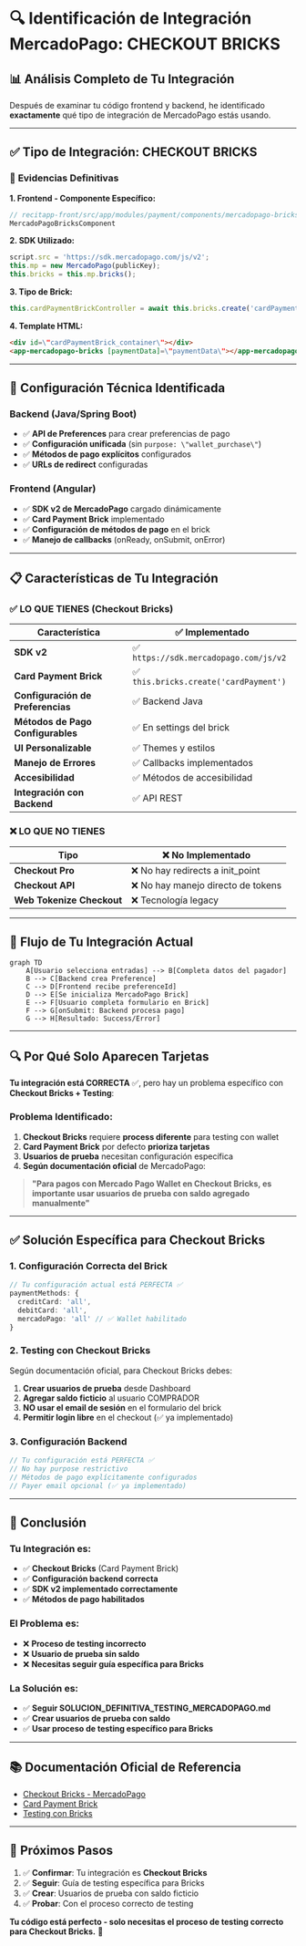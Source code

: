 # 🔍 Identificación de Integración MercadoPago: CHECKOUT BRICKS

## 📊 **Análisis Completo de Tu Integración**

Después de examinar tu código frontend y backend, he identificado **exactamente** qué tipo de integración de MercadoPago estás usando.

---

## ✅ **Tipo de Integración: CHECKOUT BRICKS**

### 🎯 **Evidencias Definitivas**

**1. Frontend - Componente Específico:**
```typescript
// recitapp-front/src/app/modules/payment/components/mercadopago-bricks/
MercadoPagoBricksComponent
```

**2. SDK Utilizado:**
```typescript
script.src = 'https://sdk.mercadopago.com/js/v2';
this.mp = new MercadoPago(publicKey);
this.bricks = this.mp.bricks();
```

**3. Tipo de Brick:**
```typescript
this.cardPaymentBrickController = await this.bricks.create('cardPayment', 'cardPaymentBrick_container', settings);
```

**4. Template HTML:**
```html
<div id=\"cardPaymentBrick_container\"></div>
<app-mercadopago-bricks [paymentData]=\"paymentData\"></app-mercadopago-bricks>
```

---

## 🔧 **Configuración Técnica Identificada**

### **Backend (Java/Spring Boot)**
- ✅ **API de Preferences** para crear preferencias de pago
- ✅ **Configuración unificada** (sin `purpose: \"wallet_purchase\"`)
- ✅ **Métodos de pago explícitos** configurados
- ✅ **URLs de redirect** configuradas

### **Frontend (Angular)**
- ✅ **SDK v2 de MercadoPago** cargado dinámicamente
- ✅ **Card Payment Brick** implementado
- ✅ **Configuración de métodos de pago** en el brick
- ✅ **Manejo de callbacks** (onReady, onSubmit, onError)

---

## 📋 **Características de Tu Integración**

### **✅ LO QUE TIENES (Checkout Bricks)**

| Característica | ✅ Implementado |
|---|---|
| **SDK v2** | ✅ `https://sdk.mercadopago.com/js/v2` |
| **Card Payment Brick** | ✅ `this.bricks.create('cardPayment')` |
| **Configuración de Preferencias** | ✅ Backend Java |
| **Métodos de Pago Configurables** | ✅ En settings del brick |
| **UI Personalizable** | ✅ Themes y estilos |
| **Manejo de Errores** | ✅ Callbacks implementados |
| **Accesibilidad** | ✅ Métodos de accesibilidad |
| **Integración con Backend** | ✅ API REST |

### **❌ LO QUE NO TIENES**

| Tipo | ❌ No Implementado |
|---|---|
| **Checkout Pro** | ❌ No hay redirects a init_point |
| **Checkout API** | ❌ No hay manejo directo de tokens |
| **Web Tokenize Checkout** | ❌ Tecnología legacy |

---

## 🎯 **Flujo de Tu Integración Actual**

```mermaid
graph TD
    A[Usuario selecciona entradas] --> B[Completa datos del pagador]
    B --> C[Backend crea Preference]
    C --> D[Frontend recibe preferenceId]
    D --> E[Se inicializa MercadoPago Brick]
    E --> F[Usuario completa formulario en Brick]
    F --> G[onSubmit: Backend procesa pago]
    G --> H[Resultado: Success/Error]
```

---

## 🔍 **Por Qué Solo Aparecen Tarjetas**

**Tu integración está CORRECTA** ✅, pero hay un problema específico con **Checkout Bricks + Testing**:

### **Problema Identificado:**
1. **Checkout Bricks** requiere **process diferente** para testing con wallet
2. **Card Payment Brick** por defecto **prioriza tarjetas**
3. **Usuarios de prueba** necesitan configuración específica
4. **Según documentación oficial** de MercadoPago:

> **\"Para pagos con Mercado Pago Wallet en Checkout Bricks, es importante usar usuarios de prueba con saldo agregado manualmente\"**

---

## ✅ **Solución Específica para Checkout Bricks**

### **1. Configuración Correcta del Brick**
```typescript
// Tu configuración actual está PERFECTA ✅
paymentMethods: {
  creditCard: 'all',
  debitCard: 'all', 
  mercadoPago: 'all' // ✅ Wallet habilitado
}
```

### **2. Testing con Checkout Bricks**
Según documentación oficial, para Checkout Bricks debes:

1. **Crear usuarios de prueba** desde Dashboard
2. **Agregar saldo ficticio** al usuario COMPRADOR
3. **NO usar el email de sesión** en el formulario del brick
4. **Permitir login libre** en el checkout (✅ ya implementado)

### **3. Configuración Backend**
```java
// Tu configuración está PERFECTA ✅
// No hay purpose restrictivo
// Métodos de pago explícitamente configurados
// Payer email opcional (✅ ya implementado)
```

---

## 🎉 **Conclusión**

### **Tu Integración es:**
- ✅ **Checkout Bricks** (Card Payment Brick)
- ✅ **Configuración backend correcta**
- ✅ **SDK v2 implementado correctamente**
- ✅ **Métodos de pago habilitados**

### **El Problema es:**
- ❌ **Proceso de testing incorrecto**
- ❌ **Usuario de prueba sin saldo**
- ❌ **Necesitas seguir guía específica para Bricks**

### **La Solución es:**
- ✅ **Seguir SOLUCION_DEFINITIVA_TESTING_MERCADOPAGO.md**
- ✅ **Crear usuarios de prueba con saldo**
- ✅ **Usar proceso de testing específico para Bricks**

---

## 📚 **Documentación Oficial de Referencia**

- [Checkout Bricks - MercadoPago](https://www.mercadopago.com.ar/developers/es/docs/checkout-bricks)
- [Card Payment Brick](https://www.mercadopago.com.ar/developers/es/docs/checkout-bricks/card-payment-brick)
- [Testing con Bricks](https://www.mercadopago.com.ar/developers/es/docs/checkout-bricks/integration-test)

---

## 🚀 **Próximos Pasos**

1. ✅ **Confirmar**: Tu integración es **Checkout Bricks**
2. ✅ **Seguir**: Guía de testing específica para Bricks
3. ✅ **Crear**: Usuarios de prueba con saldo ficticio
4. ✅ **Probar**: Con el proceso correcto de testing

**Tu código está perfecto - solo necesitas el proceso de testing correcto para Checkout Bricks.** 🎯 